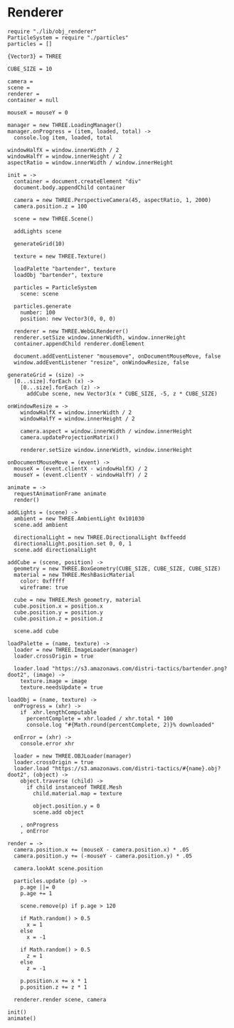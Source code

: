 Renderer
========

    require "./lib/obj_renderer"
    ParticleSystem = require "./particles"
    particles = []

    {Vector3} = THREE

    CUBE_SIZE = 10

    camera =
    scene =
    renderer =
    container = null

    mouseX = mouseY = 0

    manager = new THREE.LoadingManager()
    manager.onProgress = (item, loaded, total) ->
      console.log item, loaded, total

    windowHalfX = window.innerWidth / 2
    windowHalfY = window.innerHeight / 2
    aspectRatio = window.innerWidth / window.innerHeight

    init = ->
      container = document.createElement "div"
      document.body.appendChild container

      camera = new THREE.PerspectiveCamera(45, aspectRatio, 1, 2000)
      camera.position.z = 100

      scene = new THREE.Scene()

      addLights scene

      generateGrid(10)

      texture = new THREE.Texture()

      loadPalette "bartender", texture
      loadObj "bartender", texture
      
      particles = ParticleSystem
        scene: scene
      
      particles.generate
        number: 100
        position: new Vector3(0, 0, 0)

      renderer = new THREE.WebGLRenderer()
      renderer.setSize window.innerWidth, window.innerHeight
      container.appendChild renderer.domElement

      document.addEventListener "mousemove", onDocumentMouseMove, false
      window.addEventListener "resize", onWindowResize, false

    generateGrid = (size) ->
      [0...size].forEach (x) ->
        [0...size].forEach (z) ->
          addCube scene, new Vector3(x * CUBE_SIZE, -5, z * CUBE_SIZE)

    onWindowResize = ->
    	windowHalfX = window.innerWidth / 2
    	windowHalfY = window.innerHeight / 2

    	camera.aspect = window.innerWidth / window.innerHeight
    	camera.updateProjectionMatrix()

    	renderer.setSize window.innerWidth, window.innerHeight

    onDocumentMouseMove = (event) ->
      mouseX = (event.clientX - windowHalfX) / 2
      mouseY = (event.clientY - windowHalfY) / 2

    animate = ->
      requestAnimationFrame animate
      render()

    addLights = (scene) ->
      ambient = new THREE.AmbientLight 0x101030
      scene.add ambient

      directionalLight = new THREE.DirectionalLight 0xffeedd
      directionalLight.position.set 0, 0, 1
      scene.add directionalLight

    addCube = (scene, position) ->
      geometry = new THREE.BoxGeometry(CUBE_SIZE, CUBE_SIZE, CUBE_SIZE)
      material = new THREE.MeshBasicMaterial
        color: 0xfffff
        wireframe: true

      cube = new THREE.Mesh geometry, material
      cube.position.x = position.x
      cube.position.y = position.y
      cube.position.z = position.z

      scene.add cube

    loadPalette = (name, texture) ->
      loader = new THREE.ImageLoader(manager)
      loader.crossOrigin = true
      
      loader.load "https://s3.amazonaws.com/distri-tactics/bartender.png?doot2", (image) ->
        texture.image = image
        texture.needsUpdate = true

    loadObj = (name, texture) ->
      onProgress = (xhr) ->
        if  xhr.lengthComputable
          percentComplete = xhr.loaded / xhr.total * 100
          console.log "#{Math.round(percentComplete, 2)}% downloaded"

      onError = (xhr) ->
        console.error xhr

      loader = new THREE.OBJLoader(manager)
      loader.crossOrigin = true
      loader.load "https://s3.amazonaws.com/distri-tactics/#{name}.obj?doot2", (object) ->
        object.traverse (child) ->
          if child instanceof THREE.Mesh
            child.material.map = texture

            object.position.y = 0
            scene.add object

        , onProgress
        , onError

    render = ->
      camera.position.x += (mouseX - camera.position.x) * .05
      camera.position.y += (-mouseY - camera.position.y) * .05

      camera.lookAt scene.position

      particles.update (p) ->
        p.age ||= 0
        p.age += 1
        
        scene.remove(p) if p.age > 120
        
        if Math.random() > 0.5
          x = 1
        else
          x = -1
        
        if Math.random() > 0.5
          z = 1
        else
          z = -1
          
        p.position.x += x * 1
        p.position.z += z * 1

      renderer.render scene, camera

    init()
    animate()
